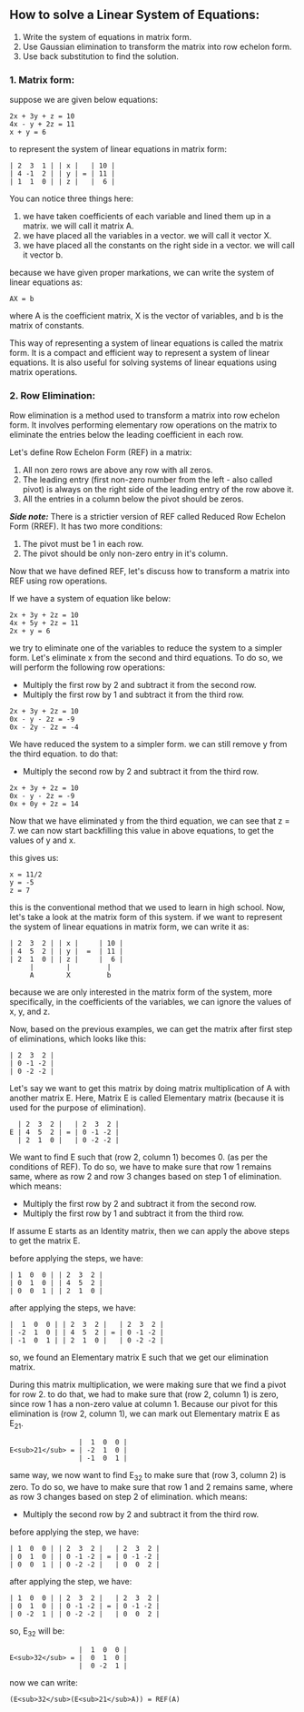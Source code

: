 ## How to solve a Linear System of Equations:
1. Write the system of equations in matrix form.
2. Use Gaussian elimination to transform the matrix into row echelon form.
3. Use back substitution to find the solution.

### 1. Matrix form:
suppose we are given below equations:

```
2x + 3y + z = 10
4x - y + 2z = 11
x + y = 6
```

to represent the system of linear equations in matrix form:

```
| 2  3  1 | | x |   | 10 |
| 4 -1  2 | | y | = | 11 |
| 1  1  0 | | z |   |  6 |
```

You can notice three things here:
1. we have taken coefficients of each variable and lined them up in a matrix. we will call it matrix A.
2. we have placed all the variables in a vector. we will call it vector X.
3. we have placed all the constants on the right side in a vector. we will call it vector b.

because we have given proper markations, we can write the system of linear equations as:

```
AX = b
```

where A is the coefficient matrix, X is the vector of variables, and b is the matrix of constants.

This way of representing a system of linear equations is called the matrix form. It is a compact and efficient way to represent a system of linear equations. It is also useful for solving systems of linear equations using matrix operations.

### 2. Row Elimination:
Row elimination is a method used to transform a matrix into row echelon form. It involves performing elementary row operations on the matrix to eliminate the entries below the leading coefficient in each row.

Let's define Row Echelon Form (REF) in a matrix:
1. All non zero rows are above any row with all zeros.
2. The leading entry (first non-zero number from the left - also called pivot) is always on the right side of the leading entry of the row above it.
3. All the entries in a column below the pivot should be zeros.

***Side note:*** There is a strictier version of REF called Reduced Row Echelon Form (RREF). It has two more conditions:
1. The pivot must be 1 in each row.
2. The pivot should be only non-zero entry in  it's column.

Now that we have defined REF, let's discuss how to transform a matrix into REF using row operations.

If we have a system of equation like below:

```
2x + 3y + 2z = 10
4x + 5y + 2z = 11
2x + y = 6
```

we try to eliminate one of the variables to reduce the system to a simpler form. Let's eliminate x from the second and third equations. To do so, we will perform the following row operations:
- Multiply the first row by 2 and subtract it from the second row.
- Multiply the first row by 1 and subtract it from the third row.

```
2x + 3y + 2z = 10
0x - y - 2z = -9
0x - 2y - 2z = -4
```

We have reduced the system to a simpler form. we can still remove y from the third equation. to do that:
- Multiply the second row by 2 and subtract it from the third row.

```
2x + 3y + 2z = 10
0x - y - 2z = -9
0x + 0y + 2z = 14
```

Now that we have eliminated y from the third equation, we can see that z = 7.
we can now start backfilling this value in above equations, to get the values of y and x.

this gives us:

```
x = 11/2
y = -5
z = 7
```

this is the conventional method that we used to learn in high school. Now, let's take a look at the matrix form of this system.
if we want to represent the system of linear equations in matrix form, we can write it as:

```
| 2  3  2 | | x |     | 10 |
| 4  5  2 | | y |  =  | 11 |
| 2  1  0 | | z |     |  6 |
     |        |         |
     A        X         b
```

because we are only interested in the matrix form of the system, more specifically, in the coefficients of the variables, we can ignore the values of x, y, and z.

Now, based on the previous examples, we can get the matrix after first step of eliminations, which looks like this:

```
| 2  3  2 |
| 0 -1 -2 |
| 0 -2 -2 |
```

Let's say we want to get this matrix by doing matrix multiplication of A with another matrix E. Here, Matrix E is called Elementary matrix (because it is used for the purpose of elimination).

```
  | 2  3  2 |   | 2  3  2 |
E | 4  5  2 | = | 0 -1 -2 |
  | 2  1  0 |   | 0 -2 -2 |
```
We want to find E such that (row 2, column 1) becomes 0. (as per the conditions of REF). To do so, we have to make sure that row 1 remains same, where as row 2 and row 3 changes based on step 1 of elimination. which means:
- Multiply the first row by 2 and subtract it from the second row.
- Multiply the first row by 1 and subtract it from the third row.

If assume E starts as an Identity matrix, then we can apply the above steps to get the matrix E.

before applying the steps, we have:

```
| 1  0  0 | | 2  3  2 |
| 0  1  0 | | 4  5  2 |
| 0  0  1 | | 2  1  0 |
```

after applying the steps, we have:

```
|  1  0  0 | | 2  3  2 |   | 2  3  2 |
| -2  1  0 | | 4  5  2 | = | 0 -1 -2 |
| -1  0  1 | | 2  1  0 |   | 0 -2 -2 |
```

so, we found an Elementary matrix E such that we get our elimination matrix.

During this matrix multiplication, we were making sure that we find a pivot for row 2. to do that, we had to make sure that (row 2, column 1) is zero, since row 1 has a non-zero value at column 1. Because our pivot for this elimination is (row 2, column 1), we can mark out Elementary matrix E as E<sub>21</sub>.

```
                 |  1  0  0 |
E<sub>21</sub> = | -2  1  0 |
                 | -1  0  1 |
```

same way, we now want to find E<sub>32</sub> to make sure that (row 3, column 2) is zero. To do so, we have to make sure that row 1 and 2 remains same, where as row 3 changes based on step 2 of elimination. which means:
- Multiply the second row by 2 and subtract it from the third row.

before applying the step, we have:

```
| 1  0  0 | | 2  3  2 |   | 2  3  2 |
| 0  1  0 | | 0 -1 -2 | = | 0 -1 -2 |
| 0  0  1 | | 0 -2 -2 |   | 0  0  2 |
```

after applying the step, we have:

```
| 1  0  0 | | 2  3  2 |   | 2  3  2 |
| 0  1  0 | | 0 -1 -2 | = | 0 -1 -2 |
| 0 -2  1 | | 0 -2 -2 |   | 0  0  2 |
```

so, E<sub>32</sub> will be:

```
                 |  1  0  0 |
E<sub>32</sub> = |  0  1  0 |
                 |  0 -2  1 |
```

now we can write:

```
(E<sub>32</sub>(E<sub>21</sub>A)) = REF(A)
```
